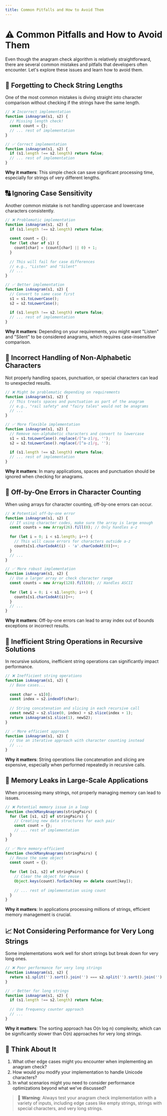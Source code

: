 ```yaml
---
title: Common Pitfalls and How to Avoid Them
---
```


# ⚠️ Common Pitfalls and How to Avoid Them

Even though the anagram check algorithm is relatively straightforward, there are several common mistakes and pitfalls that developers often encounter. Let's explore these issues and learn how to avoid them.

## 🚫 Forgetting to Check String Lengths

One of the most common mistakes is diving straight into character comparison without checking if the strings have the same length.

```javascript
// ❌ Incorrect implementation
function isAnagram(s1, s2) {
  // Missing length check!
  const count = {};
  // ... rest of implementation
}

// ✅ Correct implementation
function isAnagram(s1, s2) {
  if (s1.length !== s2.length) return false;
  // ... rest of implementation
}
```

**Why it matters**: This simple check can save significant processing time, especially for strings of very different lengths.

## 🔠 Ignoring Case Sensitivity

Another common mistake is not handling uppercase and lowercase characters consistently.

```javascript
// ❌ Problematic implementation
function isAnagram(s1, s2) {
  if (s1.length !== s2.length) return false;
  
  const count = {};
  for (let char of s1) {
    count[char] = (count[char] || 0) + 1;
  }
  
  // This will fail for case differences
  // e.g., "Listen" and "Silent"
  // ...
}

// ✅ Better implementation
function isAnagram(s1, s2) {
  // Convert to same case first
  s1 = s1.toLowerCase();
  s2 = s2.toLowerCase();
  
  if (s1.length !== s2.length) return false;
  // ... rest of implementation
}
```

**Why it matters**: Depending on your requirements, you might want "Listen" and "Silent" to be considered anagrams, which requires case-insensitive comparison.

## 🔢 Incorrect Handling of Non-Alphabetic Characters

Not properly handling spaces, punctuation, or special characters can lead to unexpected results.

```javascript
// ❌ Might be problematic depending on requirements
function isAnagram(s1, s2) {
  // This treats spaces and punctuation as part of the anagram
  // e.g., "rail safety" and "fairy tales" would not be anagrams
  // ...
}

// ✅ More flexible implementation
function isAnagram(s1, s2) {
  // Remove non-alphabetic characters and convert to lowercase
  s1 = s1.toLowerCase().replace(/[^a-z]/g, '');
  s2 = s2.toLowerCase().replace(/[^a-z]/g, '');
  
  if (s1.length !== s2.length) return false;
  // ... rest of implementation
}
```

**Why it matters**: In many applications, spaces and punctuation should be ignored when checking for anagrams.

## 🐞 Off-by-One Errors in Character Counting

When using arrays for character counting, off-by-one errors can occur.

```javascript
// ❌ Potential off-by-one error
function isAnagram(s1, s2) {
  // If using character codes, make sure the array is large enough
  const counts = new Array(26).fill(0); // Only handles a-z
  
  for (let i = 0; i < s1.length; i++) {
    // This will cause errors for characters outside a-z
    counts[s1.charCodeAt(i) - 'a'.charCodeAt(0)]++;
  }
  // ...
}

// ✅ More robust implementation
function isAnagram(s1, s2) {
  // Use a larger array or check character range
  const counts = new Array(128).fill(0); // Handles ASCII
  
  for (let i = 0; i < s1.length; i++) {
    counts[s1.charCodeAt(i)]++;
  }
  // ...
}
```

**Why it matters**: Off-by-one errors can lead to array index out of bounds exceptions or incorrect results.

## 🔄 Inefficient String Operations in Recursive Solutions

In recursive solutions, inefficient string operations can significantly impact performance.

```javascript
// ❌ Inefficient string operations
function isAnagram(s1, s2) {
  // Base cases...
  
  const char = s1[0];
  const index = s2.indexOf(char);
  
  // String concatenation and slicing in each recursive call
  const newS2 = s2.slice(0, index) + s2.slice(index + 1);
  return isAnagram(s1.slice(1), newS2);
}

// ✅ More efficient approach
function isAnagram(s1, s2) {
  // Use an iterative approach with character counting instead
  // ...
}
```

**Why it matters**: String operations like concatenation and slicing are expensive, especially when performed repeatedly in recursive calls.

## 🧠 Memory Leaks in Large-Scale Applications

When processing many strings, not properly managing memory can lead to issues.

```javascript
// ❌ Potential memory issue in a loop
function checkManyAnagrams(stringPairs) {
  for (let [s1, s2] of stringPairs) {
    // Creating new data structures for each pair
    const count = {};
    // ... rest of implementation
  }
}

// ✅ More memory-efficient
function checkManyAnagrams(stringPairs) {
  // Reuse the same object
  const count = {};
  
  for (let [s1, s2] of stringPairs) {
    // Clear the object for reuse
    Object.keys(count).forEach(key => delete count[key]);
    
    // ... rest of implementation using count
  }
}
```

**Why it matters**: In applications processing millions of strings, efficient memory management is crucial.

## 📈 Not Considering Performance for Very Long Strings

Some implementations work well for short strings but break down for very long ones.

```javascript
// ❌ Poor performance for very long strings
function isAnagram(s1, s2) {
  return s1.split('').sort().join('') === s2.split('').sort().join('');
}

// ✅ Better for long strings
function isAnagram(s1, s2) {
  if (s1.length !== s2.length) return false;
  
  // Use frequency counter approach
  // ...
}
```

**Why it matters**: The sorting approach has O(n log n) complexity, which can be significantly slower than O(n) approaches for very long strings.

## 💭 Think About It

1. What other edge cases might you encounter when implementing an anagram check?
2. How would you modify your implementation to handle Unicode characters?
3. In what scenarios might you need to consider performance optimizations beyond what we've discussed?

> 🚨 **Warning**: Always test your anagram check implementation with a variety of inputs, including edge cases like empty strings, strings with special characters, and very long strings. 